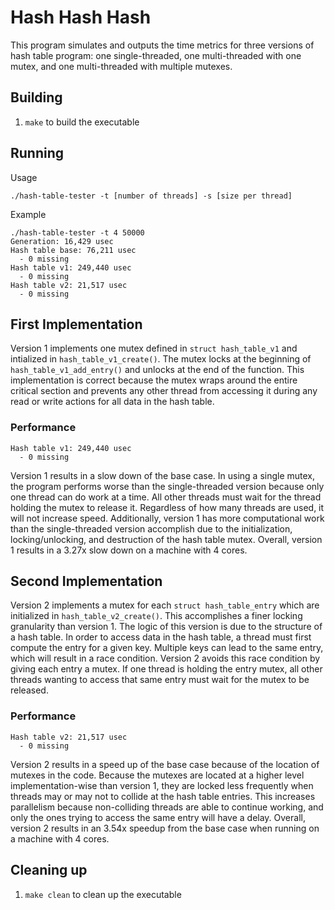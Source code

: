# Hash Hash Hash

This program simulates and outputs the time metrics for three versions of hash table program: one single-threaded, one multi-threaded with one mutex, and one multi-threaded with multiple mutexes.

## Building

1. `make` to build the executable

## Running
Usage

`./hash-table-tester -t [number of threads] -s [size per thread]`

Example
```
./hash-table-tester -t 4 50000
Generation: 16,429 usec
Hash table base: 76,211 usec
  - 0 missing
Hash table v1: 249,440 usec
  - 0 missing
Hash table v2: 21,517 usec
  - 0 missing
```

## First Implementation

Version 1 implements one mutex defined in `struct hash_table_v1` and intialized in `hash_table_v1_create()`. The mutex locks at the beginning of `hash_table_v1_add_entry()` and unlocks at the end of the function. This implementation is correct because the mutex wraps around the entire critical section and prevents any other thread from accessing it during any read or write actions for all data in the hash table.

### Performance

```
Hash table v1: 249,440 usec
  - 0 missing
```

Version 1 results in a slow down of the base case. In using a single mutex, the program performs worse than the single-threaded version because only one thread can do work at a time. All other threads must wait for the thread holding the mutex to release it. Regardless of how many threads are used, it will not increase speed. Additionally, version 1 has more computational work than the single-threaded version accomplish due to the initialization, locking/unlocking, and destruction of the hash table mutex. Overall, version 1 results in a 3.27x slow down on a machine with 4 cores.

## Second Implementation

Version 2 implements a mutex for each `struct hash_table_entry` which are initialized in `hash_table_v2_create()`. This accomplishes a finer locking granularity than version 1. The logic of this version is due to the structure of a hash table. In order to access data in the hash table, a thread must first compute the entry for a given key. Multiple keys can lead to the same entry, which will result in a race condition. Version 2 avoids this race condition by giving each entry a mutex. If one thread is holding the entry mutex, all other threads wanting to access that same entry must wait for the mutex to be released. 

### Performance

```
Hash table v2: 21,517 usec
  - 0 missing
```

Version 2 results in a speed up of the base case because of the location of mutexes in the code. Because the mutexes are located at a higher level implementation-wise than version 1, they are locked less frequently when threads may or may not to collide at the hash table entries. This increases parallelism because non-colliding threads are able to continue working, and only the ones trying to access the same entry will have a delay. Overall, version 2 results in an 3.54x speedup from the base case when running on a machine with 4 cores.

## Cleaning up

1. `make clean` to clean up the executable
